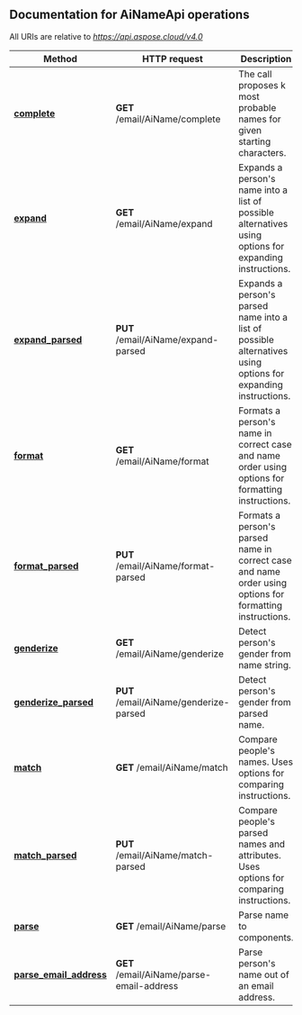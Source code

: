 
## Documentation for AiNameApi operations

All URIs are relative to *https://api.aspose.cloud/v4.0*

Method | HTTP request | Description
------------- | ------------- | -------------
[**complete**](AiNameApi.md#complete)| **GET** /email/AiName/complete| The call proposes k most probable names for given starting characters.             
[**expand**](AiNameApi.md#expand)| **GET** /email/AiName/expand| Expands a person&#39;s name into a list of possible alternatives using options for expanding instructions.             
[**expand_parsed**](AiNameApi.md#expand_parsed)| **PUT** /email/AiName/expand-parsed| Expands a person&#39;s parsed name into a list of possible alternatives using options for expanding instructions.             
[**format**](AiNameApi.md#format)| **GET** /email/AiName/format| Formats a person&#39;s name in correct case and name order using options for formatting instructions.             
[**format_parsed**](AiNameApi.md#format_parsed)| **PUT** /email/AiName/format-parsed| Formats a person&#39;s parsed name in correct case and name order using options for formatting instructions.             
[**genderize**](AiNameApi.md#genderize)| **GET** /email/AiName/genderize| Detect person&#39;s gender from name string.             
[**genderize_parsed**](AiNameApi.md#genderize_parsed)| **PUT** /email/AiName/genderize-parsed| Detect person&#39;s gender from parsed name.             
[**match**](AiNameApi.md#match)| **GET** /email/AiName/match| Compare people&#39;s names. Uses options for comparing instructions.             
[**match_parsed**](AiNameApi.md#match_parsed)| **PUT** /email/AiName/match-parsed| Compare people&#39;s parsed names and attributes. Uses options for comparing instructions.             
[**parse**](AiNameApi.md#parse)| **GET** /email/AiName/parse| Parse name to components.             
[**parse_email_address**](AiNameApi.md#parse_email_address)| **GET** /email/AiName/parse-email-address| Parse person&#39;s name out of an email address.             
